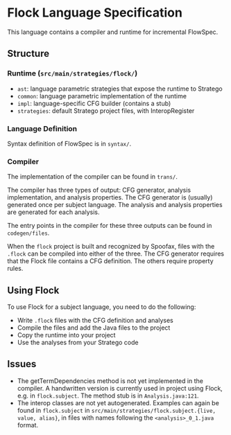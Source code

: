 # Flock Language Specification

This language contains a compiler and runtime for incremental FlowSpec.

## Structure

### Runtime (`src/main/strategies/flock/`)

- `ast`: language parametric strategies that expose the runtime to Stratego
- `common`: language parametric implementation of the runtime
- `impl`: language-specific CFG builder (contains a stub)
- `strategies`: default Stratego project files, with InteropRegister 

### Language Definition

Syntax definition of FlowSpec is in `syntax/`.

### Compiler

The implementation of the compiler can be found in `trans/`.

The compiler has three types of output: CFG generator, analysis implementation, and analysis properties. The CFG generator is (usually) generated once per subject language. The analysis and analysis properties are generated for each analysis.

The entry points in the compiler for these three outputs can be found in `codegen/files`.

When the `flock` project is built and recognized by Spoofax, files with the `.flock` can be compiled into either of the three. The CFG generator requires that the Flock file contains a CFG definition. The others require property rules.

## Using Flock

To use Flock for a subject language, you need to do the following:
- Write `.flock` files with the CFG definition and analyses
- Compile the files and add the Java files to the project
- Copy the runtime into your project
- Use the analyses from your Stratego code

## Issues

- The getTermDependencies method is not yet implemented in the compiler. A handwritten version is currently used in project using Flock, e.g. in `flock.subject`. The method stub is in `Analysis.java:121`.
- The interop classes are not yet autogenerated. Examples can again be found in `flock.subject` in `src/main/strategies/flock.subject.{live, value, alias}`, in files with names following the `<analysis>_0_1.java` format.
